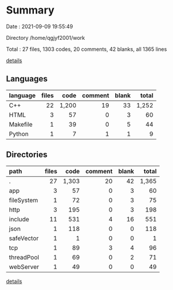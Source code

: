 # Summary

Date : 2021-09-09 19:55:49

Directory /home/qgjyf2001/work

Total : 27 files,  1303 codes, 20 comments, 42 blanks, all 1365 lines

[details](details.md)

## Languages
| language | files | code | comment | blank | total |
| :--- | ---: | ---: | ---: | ---: | ---: |
| C++ | 22 | 1,200 | 19 | 33 | 1,252 |
| HTML | 3 | 57 | 0 | 3 | 60 |
| Makefile | 1 | 39 | 0 | 5 | 44 |
| Python | 1 | 7 | 1 | 1 | 9 |

## Directories
| path | files | code | comment | blank | total |
| :--- | ---: | ---: | ---: | ---: | ---: |
| . | 27 | 1,303 | 20 | 42 | 1,365 |
| app | 3 | 57 | 0 | 3 | 60 |
| fileSystem | 1 | 72 | 0 | 3 | 75 |
| http | 3 | 195 | 0 | 3 | 198 |
| include | 11 | 531 | 4 | 16 | 551 |
| json | 1 | 118 | 0 | 0 | 118 |
| safeVector | 1 | 1 | 0 | 0 | 1 |
| tcp | 1 | 89 | 3 | 4 | 96 |
| threadPool | 1 | 69 | 0 | 2 | 71 |
| webServer | 1 | 49 | 0 | 0 | 49 |

[details](details.md)